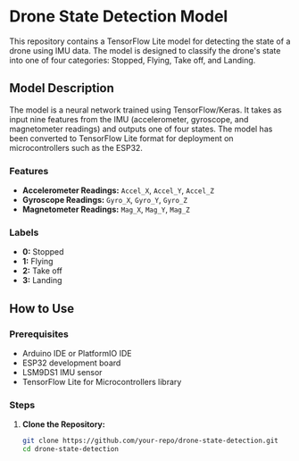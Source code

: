 # Drone State Detection Model

This repository contains a TensorFlow Lite model for detecting the state of a drone using IMU data. The model is designed to classify the drone's state into one of four categories: Stopped, Flying, Take off, and Landing.

## Model Description

The model is a neural network trained using TensorFlow/Keras. It takes as input nine features from the IMU (accelerometer, gyroscope, and magnetometer readings) and outputs one of four states. The model has been converted to TensorFlow Lite format for deployment on microcontrollers such as the ESP32.

### Features

- **Accelerometer Readings:** `Accel_X`, `Accel_Y`, `Accel_Z`
- **Gyroscope Readings:** `Gyro_X`, `Gyro_Y`, `Gyro_Z`
- **Magnetometer Readings:** `Mag_X`, `Mag_Y`, `Mag_Z`

### Labels

- **0:** Stopped
- **1:** Flying
- **2:** Take off
- **3:** Landing

## How to Use

### Prerequisites

- Arduino IDE or PlatformIO IDE
- ESP32 development board
- LSM9DS1 IMU sensor
- TensorFlow Lite for Microcontrollers library

### Steps

1. **Clone the Repository:**
   ```sh
   git clone https://github.com/your-repo/drone-state-detection.git
   cd drone-state-detection

